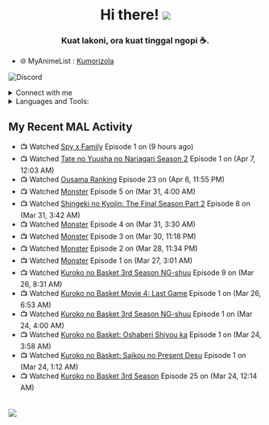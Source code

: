 <h1 align="center">Hi there! <img src="https://media.giphy.com/media/hvRJCLFzcasrR4ia7z/giphy.gif" width="25px"> </h1>
<h3 align="center">Kuat lakoni, ora kuat tinggal ngopi ☕.</h3>

- 🌐 MyAnimeList : [Kumorizola](https://myanimelist.net/animelist/Kumorizola)

![Discord](https://discord.c99.nl/widget/theme-3/761213268009943051.png)
<details>
      <summary>Connect with me</summary>
    <p align="left">
        <a href="https://www.facebook.com/kumori.hartley.1" target="blank"><img align="center"
                src="https://raw.githubusercontent.com/rahuldkjain/github-profile-readme-generator/master/src/images/icons/Social/facebook.svg"
                alt="kumori hartley" height="30" width="40" /></a>
        <a href="https://www.instagram.com/kumorizola/" target="blank"><img align="center"
                src="https://raw.githubusercontent.com/rahuldkjain/github-profile-readme-generator/master/src/images/icons/Social/instagram.svg"
                alt="kumorizola" height="30" width="40" /></a>
        <a href="https://discord.com" target="blank"><img align="center"
                src="https://raw.githubusercontent.com/rahuldkjain/github-profile-readme-generator/master/src/images/icons/Social/discord.svg"
                alt="Kumori#5882" height="30" width="40" /></a>
    </p>
</details>

<details>
    <summary align="left">Languages and Tools:</summary>
<p align="left">
      <a href="https://www.w3schools.com/css/" target="_blank">
        <img src="https://raw.githubusercontent.com/devicons/devicon/master/icons/css3/css3-original-wordmark.svg"
            alt="css3" width="40" height="40" /> </a> <a href="https://www.w3.org/html/" target="_blank"> <img
            src="https://raw.githubusercontent.com/devicons/devicon/master/icons/html5/html5-original-wordmark.svg"
            alt="html5" width="40" height="40" /> </a> <a href="https://www.java.com" target="_blank"> <img
            src="https://raw.githubusercontent.com/devicons/devicon/master/icons/java/java-original.svg" alt="java"
            width="40" height="40" /> </a> <a href="https://developer.mozilla.org/en-US/docs/Web/JavaScript"
            target="_blank"> <img
            src="https://raw.githubusercontent.com/devicons/devicon/master/icons/javascript/javascript-original.svg"
            alt="javascript" width="40" height="40" /> </a> <a href="https://nodejs.org" target="_blank"> <img
            src="https://raw.githubusercontent.com/devicons/devicon/master/icons/nodejs/nodejs-original-wordmark.svg"
            alt="nodejs" width="40" height="40" /> </a> <a href="https://www.python.org" target="_blank"> <img
            src="https://raw.githubusercontent.com/devicons/devicon/master/icons/python/python-original.svg"
            alt="python" width="40" height="40" /> </a> <a href="https://www.typescriptlang.org/" target="_blank"> <img
            src="https://raw.githubusercontent.com/devicons/devicon/master/icons/typescript/typescript-original.svg" 
            alt="typescript" width="40" height="40" /> </a> <a href="https://www.photoshop.com/en" target="_blank"> <img
            src="https://upload.wikimedia.org/wikipedia/commons/a/af/Adobe_Photoshop_CC_icon.svg" alt="photoshop" width="40" height="40"/> </a>
            <a href="https://www.adobe.com/products/premiere.html" target="_blank"> <img
            src="https://upload.wikimedia.org/wikipedia/commons/4/40/Adobe_Premiere_Pro_CC_icon.svg" alt="Premiere pro" width="40" height="40"/> </a>
            <a href="https://www.adobe.com/in/products/illustrator.html" target="_blank"> <img 
            src="https://upload.wikimedia.org/wikipedia/commons/f/fb/Adobe_Illustrator_CC_icon.svg" alt="illustrator" width="40" height="40"/> </a>
      
 </details>
 
 <h2> My Recent MAL Activity</h2>
<!-- MAL_ACTIVITY:start -->

- 📺 Watched [Spy x Family](https://MyAnimeList.net/anime.php?id=50265) Episode 1 on (9 hours ago)
- 📺 Watched [Tate no Yuusha no Nariagari Season 2](https://MyAnimeList.net/anime.php?id=40356) Episode 1 on (Apr 7, 12:03 AM)
- 📺 Watched [Ousama Ranking](https://MyAnimeList.net/anime.php?id=40834) Episode 23 on (Apr 6, 11:55 PM)
- 📺 Watched [Monster](https://MyAnimeList.net/anime.php?id=19) Episode 5 on (Mar 31, 4:00 AM)
- 📺 Watched [Shingeki no Kyojin: The Final Season Part 2](https://MyAnimeList.net/anime.php?id=48583) Episode 8 on (Mar 31, 3:42 AM)
- 📺 Watched [Monster](https://MyAnimeList.net/anime.php?id=19) Episode 4 on (Mar 31, 3:30 AM)
- 📺 Watched [Monster](https://MyAnimeList.net/anime.php?id=19) Episode 3 on (Mar 30, 11:18 PM)
- 📺 Watched [Monster](https://MyAnimeList.net/anime.php?id=19) Episode 2 on (Mar 28, 11:34 PM)
- 📺 Watched [Monster](https://MyAnimeList.net/anime.php?id=19) Episode 1 on (Mar 27, 3:01 AM)
- 📺 Watched [Kuroko no Basket 3rd Season NG-shuu](https://MyAnimeList.net/anime.php?id=30311) Episode 9 on (Mar 26, 8:31 AM)
- 📺 Watched [Kuroko no Basket Movie 4: Last Game](https://MyAnimeList.net/anime.php?id=31658) Episode 1 on (Mar 26, 6:53 AM)
- 📺 Watched [Kuroko no Basket 3rd Season NG-shuu](https://MyAnimeList.net/anime.php?id=30311) Episode 1 on (Mar 24, 4:00 AM)
- 📺 Watched [Kuroko no Basket: Oshaberi Shiyou ka](https://MyAnimeList.net/anime.php?id=34784) Episode 1 on (Mar 24, 3:58 AM)
- 📺 Watched [Kuroko no Basket: Saikou no Present Desu](https://MyAnimeList.net/anime.php?id=31051) Episode 1 on (Mar 24, 1:12 AM)
- 📺 Watched [Kuroko no Basket 3rd Season](https://MyAnimeList.net/anime.php?id=24415) Episode 25 on (Mar 24, 12:14 AM)

<!-- MAL_ACTIVITY:end -->

  
<h2 align="left"> <img src="https://media.discordapp.net/attachments/918405470073520168/919220018355523584/ezgif.com-gif-maker_1.gif">
